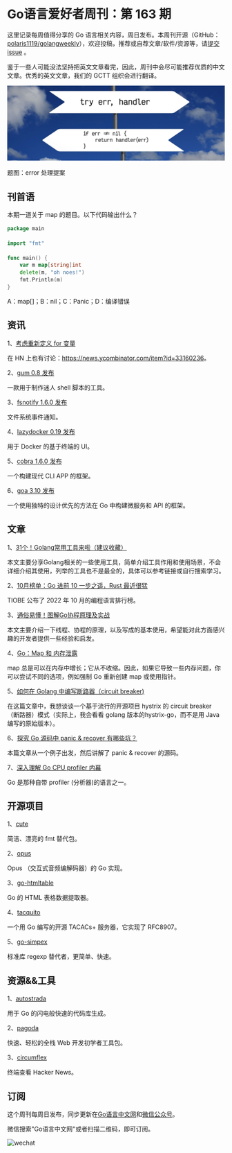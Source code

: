 # Go语言爱好者周刊：第 163 期

这里记录每周值得分享的 Go 语言相关内容，周日发布。本周刊开源（GitHub：[polaris1119/golangweekly](https://github.com/polaris1119/golangweekly)），欢迎投稿，推荐或自荐文章/软件/资源等，请[提交 issue](https://github.com/polaris1119/golangweekly/issues) 。

鉴于一些人可能没法坚持把英文文章看完，因此，周刊中会尽可能推荐优质的中文文章。优秀的英文文章，我们的 GCTT 组织会进行翻译。

![](imgs/issue163/cover.jpeg)

题图：error 处理提案

## 刊首语

本期一道关于 map 的题目。以下代码输出什么？

```go
package main

import "fmt"

func main() {
    var m map[string]int
    delete(m, "oh noes!")
    fmt.Println(m)
}
```

A：map[]；B：nil；C：Panic；D：编译错误

## 资讯

1、[考虑重新定义 for 变量](https://github.com/golang/go/discussions/56010)

在 HN 上也有讨论：<https://news.ycombinator.com/item?id=33160236>。

2、[gum 0.8 发布](https://github.com/charmbracelet/gum)

一款用于制作迷人 shell 脚本的工具。

3、[fsnotify 1.6.0 发布](https://github.com/fsnotify/fsnotify/releases/tag/v1.6.0)

文件系统事件通知。

4、[lazydocker 0.19 发布](https://github.com/jesseduffield/lazydocker)

用于 Docker 的基于终端的 UI。

5、[cobra 1.6.0 发布](https://github.com/spf13/cobra)

一个构建现代 CLI APP 的框架。

6、[goa 3.10 发布](https://github.com/goadesign/goa)

一个使用独特的设计优先的方法在 Go 中构建微服务和 API 的框架。

## 文章

1、[31个！Golang常用工具来啦（建议收藏）](https://mp.weixin.qq.com/s/JH6_UB1NJ5HWquN7biBLRQ)

本文主要分享Golang相关的一些使用工具，简单介绍工具作用和使用场景，不会详细介绍其使用，列举的工具也不是最全的，具体可以参考链接或自行搜索学习。

2、[10月榜单：Go 进前 10 一步之遥，Rust 最近很猛](https://mp.weixin.qq.com/s/9pAFkcdfCFzOIZ8MHvbj6Q)

TIOBE 公布了 2022 年 10 月的编程语言排行榜。

3、[通俗易懂！图解Go协程原理及实战](https://mp.weixin.qq.com/s/VtwXu0aerBwgaDJV7i3guw)

本文主要介绍一下线程、协程的原理，以及写成的基本使用，希望能对此方面感兴趣的开发者提供一些经验和启发。

4、[Go：Map 和 内存泄露](https://mp.weixin.qq.com/s/IZbDb60hhY04NyrbdKYU8g)

map 总是可以在内存中增长；它从不收缩。因此，如果它导致一些内存问题，你可以尝试不同的选项，例如强制 Go 重新创建 map 或使用指针。

5、[如何在 Golang 中编写断路器（circuit breaker)](https://mp.weixin.qq.com/s/1v_FGO76bahLvTQlq71iig)

在这篇文章中，我想谈谈一个基于流行的开源项目 hystrix 的 circuit breaker （断路器）模式（实际上，我会看看 golang 版本的hystrix-go，而不是用 Java 编写的原始版本）。

6、[探究 Go 源码中 panic & recover 有哪些坑？](https://mp.weixin.qq.com/s/dN9G4Tnt9HgVqlNh73HNUQ)

本篇文章从一个例子出发，然后讲解了 panic & recover 的源码。

7、[深入理解 Go CPU profiler 内幕](https://mp.weixin.qq.com/s/Jexes21Irb4__9xyTSaOCg)

Go 是那种自带 profiler (分析器)的语言之一。

## 开源项目

1、[cute](https://github.com/zakaria-chahboun/cute)

简洁、漂亮的 fmt 替代包。

2、[opus](https://github.com/pion/opus)

Opus （交互式音频编解码器）的 Go 实现。

3、[go-htmltable](https://github.com/nfx/go-htmltable)

Go 的 HTML 表格数据提取器。

4、[tacquito](https://github.com/facebookincubator/tacquito)

一个用 Go 编写的开源 TACACs+ 服务器，它实现了 RFC8907。

5、[go-simpex](https://github.com/tobiassjosten/go-simpex)

标准库 regexp 替代者，更简单、快速。

## 资源&&工具

1、[autostrada](https://autostrada.dev/)

用于 Go 的闪电般快速的代码库生成。

2、[pagoda](https://github.com/mikestefanello/pagoda)

快速、轻松的全栈 Web 开发初学者工具包。

3、[circumflex](https://github.com/bensadeh/circumflex)

终端查看 Hacker News。

## 订阅

这个周刊每周日发布，同步更新在[Go语言中文网](https://studygolang.com/go/weekly)和[微信公众号](https://weixin.sogou.com/weixin?query=Go%E8%AF%AD%E8%A8%80%E4%B8%AD%E6%96%87%E7%BD%91)。

微信搜索"Go语言中文网"或者扫描二维码，即可订阅。

![wechat](imgs/wechat.png)
